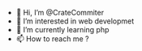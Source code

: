 - 👋 Hi, I’m @CrateCommiter
- 👀 I’m interested in web developmet
- 🌱 I’m currently learning php 
- 📫 How to reach me ?


<!---
CrateCommiter/CrateCommiter is a ✨ special ✨ repository because its `README.md` (this file) appears on your GitHub profile.
You can click the Preview link to take a look at your changes.
--->
